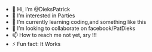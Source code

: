 - 👋 Hi, I’m @DieksPatrick
- 👀 I’m interested in Parties
- 🌱 I’m currently learning coding,and something like this
- 💞️ I’m looking to collaborate on facebook/PatDieks
- 📫 How to reach me not yet, sry  !!!
- ⚡ Fun fact: It Works

<!---
DieksPatrick/DieksPatrick is a ✨ special ✨ repository because its `README.md` (this file) appears on your GitHub profile.
You can click the Preview link to take a look at your changes.
--->
